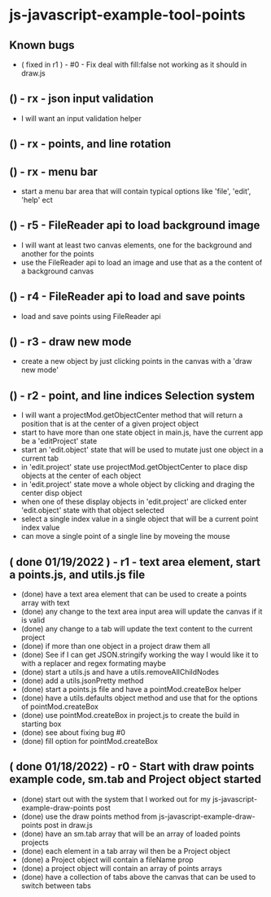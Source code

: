 # js-javascript-example-tool-points

## Known bugs
* ( fixed in r1 ) - #0 - Fix deal with fill:false not working as it should in draw.js 

<!-- Maintenance -->

## () - rx - json input validation
* I will want an input validation helper

<!-- Additional Features -->

## () - rx - points, and line rotation

## () - rx - menu bar
* start a menu bar area that will contain typical options like 'file', 'edit', 'help' ect


<!-- Minimum Viable Product -->

## () - r5 - FileReader api to load background image
* I will want at least two canvas elements, one for the background and another for the points
* use the FileReader api to load an image and use that as a the content of a background canvas

## () - r4 - FileReader api to load and save points
* load and save points using FileReader api

## () - r3 - draw new mode
* create a new object by just clicking points in the canvas with a 'draw new mode'

## () - r2 - point, and line indices Selection system
* I will want a projectMod.getObjectCenter method that will return a position that is at the center of a given project object
* start to have more than one state object in main.js, have the current app be a 'editProject' state
* start an 'edit.object' state that will be used to mutate just one object in a current tab
* in 'edit.project' state use projectMod.getObjectCenter to place disp objects at the center of each object
* in 'edit.project' state move a whole object by clicking and draging the center disp object
* when one of these display objects in 'edit.project' are clicked enter 'edit.object' state with that object selected
* select a single index value in a single object that will be a current point index value
* can move a single point of a single line by moveing the mouse

## ( done 01/19/2022 ) - r1 - text area element, start a points.js, and utils.js file
* (done) have a text area element that can be used to create a points array with text
* (done) any change to the text area input area will update the canvas if it is valid
* (done) any change to a tab will update the text content to the current project
* (done) if more than one object in a project draw them all
* (done) See if I can get JSON.stringify working the way I would like it to with a replacer and regex formating maybe
* (done) start a utils.js and have a utils.removeAllChildNodes
* (done) add a utils.jsonPretty method
* (done) start a points.js file and have a pointMod.createBox helper
* (done) have a utils.defaults object method and use that for the options of pointMod.createBox
* (done) use pointMod.createBox in project.js to create the build in starting box
* (done) see about fixing bug #0
* (done) fill option for pointMod.createBox

## ( done 01/18/2022) - r0 - Start with draw points example code, sm.tab and Project object started
* (done) start out with the system that I worked out for my js-javascript-example-draw-points post
* (done) use the draw points method from js-javascript-example-draw-points post in draw.js
* (done) have an sm.tab array that will be an array of loaded points projects
* (done) each element in a tab array wil then be a Project object
* (done) a Project object will contain a fileName prop
* (done) a project object will contain an array of points arrays
* (done) have a collection of tabs above the canvas that can be used to switch between tabs